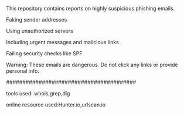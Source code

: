 This repository contains reports on highly suspicious phishing emails.


Faking sender addresses

Using unauthorized servers

Including urgent messages and malicious links

Failing security checks like SPF


Warning: These emails are dangerous. Do not click any links or provide personal info.

########################################


tools used: whois,grep,dig

online resource used:Hunter.io,urlscan.io


